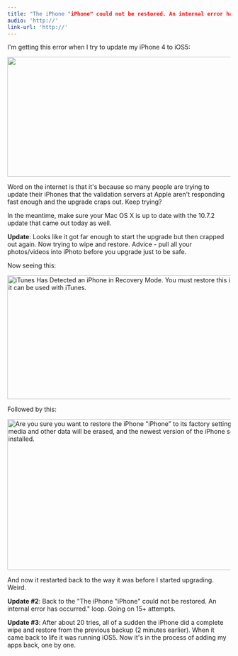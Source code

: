 ```yaml
---
title: "The iPhone "iPhone" could not be restored. An internal error has occured."
audio: 'http://'
link-url: 'http://'
---
```

<p>I'm getting this error when I try to update my iPhone 4 to iOS5:</p>
<p><img src="https://chrisenns.com/wp-content/uploads/2011/10/Screen-Shot-2011-10-12-at-2.39.41-PM.png" alt="" title="The iPhone &quot;iPhone&quot; could not be restored. An internal error has occured." width="595" height="271" class="aligncenter size-full wp-image-19715" /></p>
<p>Word on the internet is that it's because so many people are trying to update their iPhones that the validation servers at Apple aren't responding fast enough and the upgrade craps out. Keep trying?</p>
<p>In the meantime, make sure your Mac OS X is up to date with the 10.7.2 update that came out today as well.</p>
<p><strong>Update</strong>: Looks like it got far enough to start the upgrade but then crapped out again. Now trying to wipe and restore. Advice - pull all your photos/videos into iPhoto before you upgrade just to be safe.</p>
<p>Now seeing this:</p>
<p><img src="https://chrisenns.com/wp-content/uploads/2011/10/Screen-Shot-2011-10-12-at-3.43.38-PM.png" alt="iTunes Has Detected an iPhone in Recovery Mode. You must restore this iPhone before it can be used with iTunes." title="iTunes Has Detected an iPhone in Recovery Mode. You must restore this iPhone before it can be used with iTunes." width="604" height="280" class="aligncenter size-full wp-image-19718" /></p>
<p>Followed by this:</p>
<p><img src="https://chrisenns.com/wp-content/uploads/2011/10/Screen-Shot-2011-10-12-at-3.43.47-PM.png" alt="Are you sure you want to restore the iPhone &quot;iPhone&quot; to its factory settings? All of your media and other data will be erased, and the newest version of the iPhone software will be installed." title="Are you sure you want to restore the iPhone &quot;iPhone&quot; to its factory settings? All of your media and other data will be erased, and the newest version of the iPhone software will be installed." width="604" height="341" class="aligncenter size-full wp-image-19719" /></p>
<p>And now it restarted back to the way it was before I started upgrading. Weird.</p>
<p><strong>Update #2</strong>: Back to the "The iPhone "iPhone" could not be restored. An internal error has occurred." loop. Going on 15+ attempts.</p>
<p><strong>Update #3</strong>: After about 20 tries, all of a sudden the iPhone did a complete wipe and restore from the previous backup (2 minutes earlier). When it came back to life it was running iOS5. Now it's in the process of adding my apps back, one by one.</p>
